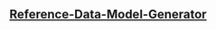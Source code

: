 [Reference-Data-Model-Generator](https://github.com/Fay-Ho/Reference-Project/tree/develop/Reference-Data-Model-Generator)
---
